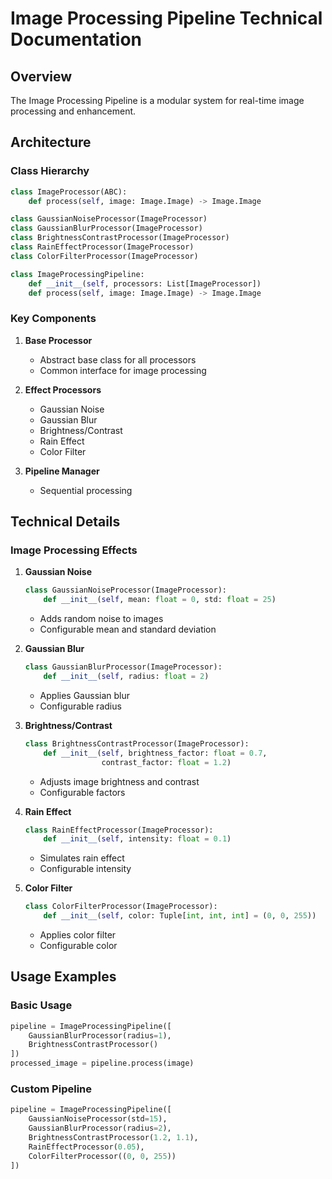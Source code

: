 # Image Processing Pipeline Technical Documentation

## Overview
The Image Processing Pipeline is a modular system for real-time image processing and enhancement.

## Architecture

### Class Hierarchy
```python
class ImageProcessor(ABC):
    def process(self, image: Image.Image) -> Image.Image

class GaussianNoiseProcessor(ImageProcessor)
class GaussianBlurProcessor(ImageProcessor)
class BrightnessContrastProcessor(ImageProcessor)
class RainEffectProcessor(ImageProcessor)
class ColorFilterProcessor(ImageProcessor)

class ImageProcessingPipeline:
    def __init__(self, processors: List[ImageProcessor])
    def process(self, image: Image.Image) -> Image.Image
```

### Key Components

1. **Base Processor**
   - Abstract base class for all processors
   - Common interface for image processing

2. **Effect Processors**
   - Gaussian Noise
   - Gaussian Blur
   - Brightness/Contrast
   - Rain Effect
   - Color Filter

3. **Pipeline Manager**
   - Sequential processing

## Technical Details

### Image Processing Effects

1. **Gaussian Noise**
   ```python
   class GaussianNoiseProcessor(ImageProcessor):
       def __init__(self, mean: float = 0, std: float = 25)
   ```
   - Adds random noise to images
   - Configurable mean and standard deviation

2. **Gaussian Blur**
   ```python
   class GaussianBlurProcessor(ImageProcessor):
       def __init__(self, radius: float = 2)
   ```
   - Applies Gaussian blur
   - Configurable radius

3. **Brightness/Contrast**
   ```python
   class BrightnessContrastProcessor(ImageProcessor):
       def __init__(self, brightness_factor: float = 0.7, 
                    contrast_factor: float = 1.2)
   ```
   - Adjusts image brightness and contrast
   - Configurable factors

4. **Rain Effect**
   ```python
   class RainEffectProcessor(ImageProcessor):
       def __init__(self, intensity: float = 0.1)
   ```
   - Simulates rain effect
   - Configurable intensity

5. **Color Filter**
   ```python
   class ColorFilterProcessor(ImageProcessor):
       def __init__(self, color: Tuple[int, int, int] = (0, 0, 255))
   ```
   - Applies color filter
   - Configurable color


## Usage Examples

### Basic Usage
```python
pipeline = ImageProcessingPipeline([
    GaussianBlurProcessor(radius=1),
    BrightnessContrastProcessor()
])
processed_image = pipeline.process(image)
```

### Custom Pipeline
```python
pipeline = ImageProcessingPipeline([
    GaussianNoiseProcessor(std=15),
    GaussianBlurProcessor(radius=2),
    BrightnessContrastProcessor(1.2, 1.1),
    RainEffectProcessor(0.05),
    ColorFilterProcessor((0, 0, 255))
])
```
